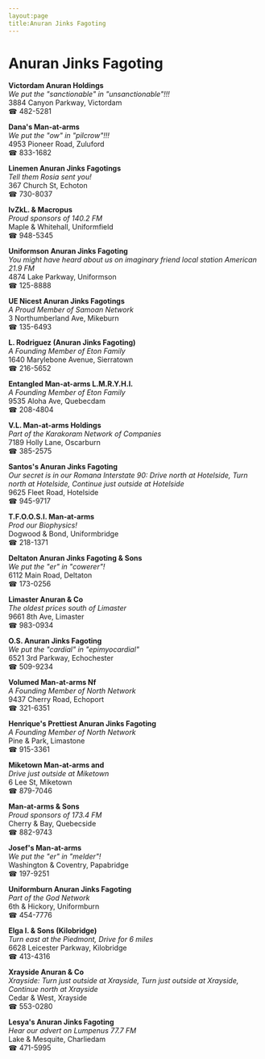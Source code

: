 ```yaml
---
layout:page
title:Anuran Jinks Fagoting
---
```

# Anuran Jinks Fagoting

**Victordam Anuran Holdings**  
_We put the "sanctionable" in "unsanctionable"!!!_  
3884 Canyon Parkway, Victordam  
☎ 482-5281



**Dana's Man-at-arms**  
_We put the "ow" in "pilcrow"!!!_  
4953 Pioneer Road, Zuluford  
☎ 833-1682



**Linemen Anuran Jinks Fagotings**  
_Tell them Rosia sent you!_  
367 Church St, Echoton  
☎ 730-8037



**IvZkL. & Macropus**  
_Proud sponsors of 140.2 FM_  
Maple & Whitehall, Uniformfield  
☎ 948-5345



**Uniformson Anuran Jinks Fagoting**  
_You might have heard about us on imaginary friend local station American 21.9 FM_  
4874 Lake Parkway, Uniformson  
☎ 125-8888



**UE Nicest Anuran Jinks Fagotings**  
_A Proud Member of Samoan Network_  
3 Northumberland Ave, Mikeburn  
☎ 135-6493



**L. Rodriguez (Anuran Jinks Fagoting)**  
_A Founding Member of Eton Family_  
1640 Marylebone Avenue, Sierratown  
☎ 216-5652



**Entangled Man-at-arms L.M.R.Y.H.I.**  
_A Founding Member of Eton Family_  
9535 Aloha Ave, Quebecdam  
☎ 208-4804



**V.L. Man-at-arms Holdings**  
_Part of the Karakoram Network of Companies_  
7189 Holly Lane, Oscarburn  
☎ 385-2575



**Santos's Anuran Jinks Fagoting**  
_Our secret is in our Romana 
Interstate 90: Drive north at Hotelside, Turn north at Hotelside, Continue just outside at Hotelside_  
9625 Fleet Road, Hotelside  
☎ 945-9717



**T.F.O.O.S.I. Man-at-arms**  
_Prod our Biophysics!_  
Dogwood & Bond, Uniformbridge  
☎ 218-1371



**Deltaton Anuran Jinks Fagoting & Sons**  
_We put the "er" in "cowerer"!_  
6112 Main Road, Deltaton  
☎ 173-0256



**Limaster Anuran & Co**  
_The oldest prices south of Limaster_  
9661 8th Ave, Limaster  
☎ 983-0934



**O.S. Anuran Jinks Fagoting**  
_We put the "cardial" in "epimyocardial"_  
6521 3rd Parkway, Echochester  
☎ 509-9234



**Volumed Man-at-arms Nf**  
_A Founding Member of North Network_  
9437 Cherry Road, Echoport  
☎ 321-6351



**Henrique's Prettiest Anuran Jinks Fagoting**  
_A Founding Member of North Network_  
Pine & Park, Limastone  
☎ 915-3361



**Miketown Man-at-arms and**  
_Drive just outside at Miketown_  
6 Lee St, Miketown  
☎ 879-7046



**Man-at-arms & Sons**  
_Proud sponsors of 173.4 FM_  
Cherry & Bay, Quebecside  
☎ 882-9743



**Josef's Man-at-arms**  
_We put the "er" in "melder"!_  
Washington & Coventry, Papabridge  
☎ 197-9251



**Uniformburn Anuran Jinks Fagoting**  
_Part of the God Network_  
6th & Hickory, Uniformburn  
☎ 454-7776



**Elga I. & Sons (Kilobridge)**  
_Turn east at the Piedmont, Drive for 6 miles_  
6628 Leicester Parkway, Kilobridge  
☎ 413-4316



**Xrayside Anuran & Co**  
_Xrayside: Turn just outside at Xrayside, Turn just outside at Xrayside, Continue north at Xrayside_  
Cedar & West, Xrayside  
☎ 553-0280



**Lesya's Anuran Jinks Fagoting**  
_Hear our advert on Lumpenus 77.7 FM_  
Lake & Mesquite, Charliedam  
☎ 471-5995



